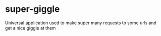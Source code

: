 # super-giggle
Universal application used to make super many requests to some urls and get a nice giggle at them 
